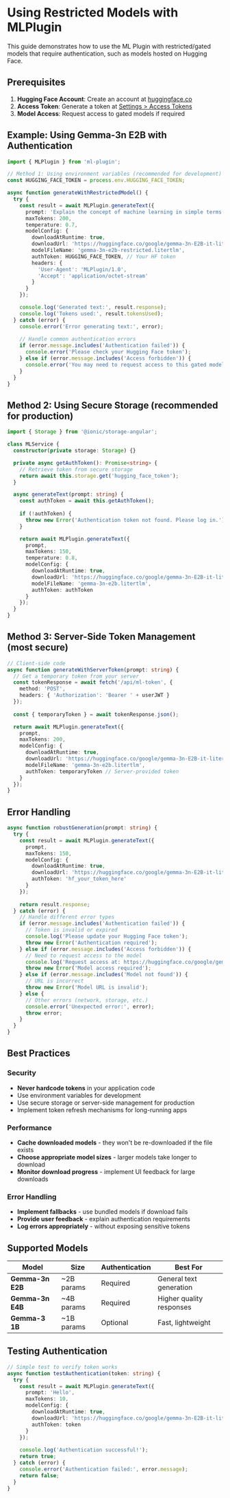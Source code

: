 # Using Restricted Models with MLPlugin

This guide demonstrates how to use the ML Plugin with restricted/gated models that require authentication, such as models hosted on Hugging Face.

## Prerequisites

1. **Hugging Face Account**: Create an account at [huggingface.co](https://huggingface.co)
2. **Access Token**: Generate a token at [Settings > Access Tokens](https://huggingface.co/settings/tokens)
3. **Model Access**: Request access to gated models if required

## Example: Using Gemma-3n E2B with Authentication

```typescript
import { MLPlugin } from 'ml-plugin';

// Method 1: Using environment variables (recommended for development)
const HUGGING_FACE_TOKEN = process.env.HUGGING_FACE_TOKEN;

async function generateWithRestrictedModel() {
  try {
    const result = await MLPlugin.generateText({
      prompt: 'Explain the concept of machine learning in simple terms',
      maxTokens: 200,
      temperature: 0.7,
      modelConfig: {
        downloadAtRuntime: true,
        downloadUrl: 'https://huggingface.co/google/gemma-3n-E2B-it-litert-lm/resolve/main/model.litertlm',
        modelFileName: 'gemma-3n-e2b-restricted.litertlm',
        authToken: HUGGING_FACE_TOKEN, // Your HF token
        headers: {
          'User-Agent': 'MLPlugin/1.0',
          'Accept': 'application/octet-stream'
        }
      }
    });

    console.log('Generated text:', result.response);
    console.log('Tokens used:', result.tokensUsed);
  } catch (error) {
    console.error('Error generating text:', error);
    
    // Handle common authentication errors
    if (error.message.includes('Authentication failed')) {
      console.error('Please check your Hugging Face token');
    } else if (error.message.includes('Access forbidden')) {
      console.error('You may need to request access to this gated model');
    }
  }
}
```

## Method 2: Using Secure Storage (recommended for production)

```typescript
import { Storage } from '@ionic/storage-angular';

class MLService {
  constructor(private storage: Storage) {}

  private async getAuthToken(): Promise<string> {
    // Retrieve token from secure storage
    return await this.storage.get('hugging_face_token');
  }

  async generateText(prompt: string) {
    const authToken = await this.getAuthToken();
    
    if (!authToken) {
      throw new Error('Authentication token not found. Please log in.');
    }

    return await MLPlugin.generateText({
      prompt,
      maxTokens: 150,
      temperature: 0.8,
      modelConfig: {
        downloadAtRuntime: true,
        downloadUrl: 'https://huggingface.co/google/gemma-3n-E2B-it-litert-lm/resolve/main/model.litertlm',
        modelFileName: 'gemma-3n-e2b.litertlm',
        authToken: authToken
      }
    });
  }
}
```

## Method 3: Server-Side Token Management (most secure)

```typescript
// Client-side code
async function generateWithServerToken(prompt: string) {
  // Get a temporary token from your server
  const tokenResponse = await fetch('/api/ml-token', {
    method: 'POST',
    headers: { 'Authorization': 'Bearer ' + userJWT }
  });
  
  const { temporaryToken } = await tokenResponse.json();

  return await MLPlugin.generateText({
    prompt,
    maxTokens: 200,
    modelConfig: {
      downloadAtRuntime: true,
      downloadUrl: 'https://huggingface.co/google/gemma-3n-E2B-it-litert-lm/resolve/main/model.litertlm',
      modelFileName: 'gemma-3n-e2b.litertlm',
      authToken: temporaryToken // Server-provided token
    }
  });
}
```

## Error Handling

```typescript
async function robustGeneration(prompt: string) {
  try {
    const result = await MLPlugin.generateText({
      prompt,
      maxTokens: 150,
      modelConfig: {
        downloadAtRuntime: true,
        downloadUrl: 'https://huggingface.co/google/gemma-3n-E2B-it-litert-lm/resolve/main/model.litertlm',
        authToken: 'hf_your_token_here'
      }
    });
    
    return result.response;
  } catch (error) {
    // Handle different error types
    if (error.message.includes('Authentication failed')) {
      // Token is invalid or expired
      console.log('Please update your Hugging Face token');
      throw new Error('Authentication required');
    } else if (error.message.includes('Access forbidden')) {
      // Need to request access to the model
      console.log('Request access at: https://huggingface.co/google/gemma-3n-E2B-it-litert-lm');
      throw new Error('Model access required');
    } else if (error.message.includes('Model not found')) {
      // URL is incorrect
      throw new Error('Model URL is invalid');
    } else {
      // Other errors (network, storage, etc.)
      console.error('Unexpected error:', error);
      throw error;
    }
  }
}
```

## Best Practices

### Security
- **Never hardcode tokens** in your application code
- Use environment variables for development
- Use secure storage or server-side management for production
- Implement token refresh mechanisms for long-running apps

### Performance
- **Cache downloaded models** - they won't be re-downloaded if the file exists
- **Choose appropriate model sizes** - larger models take longer to download
- **Monitor download progress** - implement UI feedback for large downloads

### Error Handling
- **Implement fallbacks** - use bundled models if download fails
- **Provide user feedback** - explain authentication requirements
- **Log errors appropriately** - without exposing sensitive tokens

## Supported Models

| Model | Size | Authentication | Best For |
|-------|------|---------------|----------|
| **Gemma-3n E2B** | ~2B params | Required | General text generation |
| **Gemma-3n E4B** | ~4B params | Required | Higher quality responses |
| **Gemma-3 1B** | ~1B params | Optional | Fast, lightweight |

## Testing Authentication

```typescript
// Simple test to verify token works
async function testAuthentication(token: string) {
  try {
    const result = await MLPlugin.generateText({
      prompt: 'Hello',
      maxTokens: 10,
      modelConfig: {
        downloadAtRuntime: true,
        downloadUrl: 'https://huggingface.co/google/gemma-3n-E2B-it-litert-lm/resolve/main/model.litertlm',
        authToken: token
      }
    });
    
    console.log('Authentication successful!');
    return true;
  } catch (error) {
    console.error('Authentication failed:', error.message);
    return false;
  }
}
```